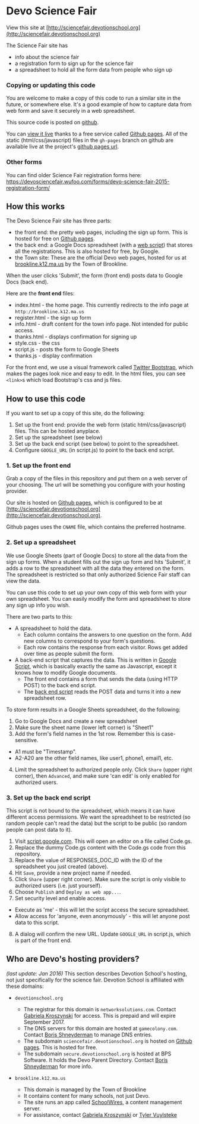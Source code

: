# Devo Science Fair

View this site at [http://sciencefair.devotionschool.org](http://sciencefair.devotionschool.org)

The Science Fair site has
  * info about the science fair
  * a registration form to sign up for the science fair
  * a spreadsheet to hold all the form data from people who sign up

### Copying or updating this code

You are welcome to make a copy of this code to run a similar site in
the future, or somewhere else. It's a good example of how to capture
data from web form and save it securely in a web spreadsheet.

This source code is posted on [github](https://github.com/DevotionSchool/sciencefair).

You can [view it live](http://devotionschool.github.io/sciencefair/)
thanks to a free service called [Github pages](http://pages.github.com). All of the static (html/css/javascript) files in the `gh-pages` branch on github are available live at the project's [github pages url](http://devotionschool.github.io/sciencefair/).

### Other forms
You can find older Science Fair registration forms here:
    https://devosciencefair.wufoo.com/forms/devo-science-fair-2015-registration-form/

## How this works

The Devo Science Fair site has three parts:
 * the front end: the pretty web pages, including the sign up form. This is hosted for free on [Github pages](http://pages.github.com).
 * the back end: a Google Docs spreadsheet (with a [web script](https://github.com/DevotionSchool/sciencefair/blob/gh-pages/Code.gs)) that stores all the registrations. This is also hosted for free, by Google.
 * the Town site: These are the official Devo web pages, hosted for us at [brookline.k12.ma.us](http://brookline.k12.ma.us) by the Town of Brookline.

When the user clicks 'Submit', the form (front end) posts data to Google Docs (back end).

Here are the **front end** files:

 * index.html - the home page. This currently redirects to the info page at `http://brookline.k12.ma.us`
 * register.html - the sign up form
 * info.html - draft content for the town info page. Not intended for public access.
 * thanks.html - displays confirmation for signing up
 * style.css - the css
 * script.js - posts the form to Google Sheets
 * thanks.js - display confirmation

For the front end, we use a visual framework called [Twitter
Bootstrap](http://getbootstrap.com), which makes the pages look nice
and easy to edit. In the html files, you can see `<link>`s which load Bootstrap's
css and js files.

## How to use this code
If you want to set up a copy of this site, do the following:

 1. Set up the front end: provide the web form (static html/css/javascript) files. This can be hosted anyplace.
 2. Set up the spreadsheet (see below)
 3. Set up the back end script (see below) to point to the spreadsheet.
 4. Configure `GOOGLE_URL` (in script.js) to point to the back end script.

### 1. Set up the front end

Grab a copy of the files in this repository and put them on a web
server of your choosing. The url will be something you configure with
your hosting provider.

Our site is hosted on [Github pages](http://pages.github.com), which is configured
to be at [http://sciencefair.devotionschool.org](http://sciencefair.devotionschool.org).

Github pages uses the `CNAME` file, which contains the preferred hostname.


### 2. Set up a spreadsheet

We use Google Sheets (part of Google Docs) to store all the data from
the sign up forms. When a student fills out the sign up form and hits
'Submit', it adds a row to the spreadsheet with all the data they
entered on the form. The spreadsheet is restricted so that only
authorized Science Fair staff can view the data.

You can use this code to set up your own copy of this web form with
your own spreadsheet.  You can easily modify the form and spreadsheet
to store any sign up info you wish.

There are two parts to this:
  * A spreadsheet to hold the data. 
    * Each column contains the answers to one question on the form. Add new columns to correspond to your form's questions.
    * Each row contains the response from each visitor. Rows get added over time as people submit the form.
  * A back-end script that captures the data. This is written in [Google Script](https://www.google.com/script/start/), which is basically exactly the same as Javascript, except it knows how to modify Google documents.
    * The front end contains a form that sends the data (using HTTP POST) to the back end script.
    * The [back end script](https://github.com/DevotionSchool/sciencefair/blob/gh-pages/Code.gs)
reads the POST data and turns it into a new spreadsheet row.

To store form results in a Google Sheets spreadsheet, do the following:

1. Go to Google Docs and create a new spreadsheet
2. Make sure the sheet name (lower left corner) is "Sheet1"
3. Add the form's field names in the 1st row. Remember this is case-sensitive.
  * A1 must be "Timestamp". 
  * A2-A20 are the other field names, like user1, phone1, email1, etc.
4. Limit the spreadsheet to authorized people only. Click `Share` (upper right corner), then `Advanced`, and make sure 'can edit' is only enabled for authorized users.

### 3. Set up the back end script

This script is not bound to the spreadsheet, which means it can have
different access permissions. We want the spreadsheet to be restricted
(so random people can't read the data) but the script to be public (so
random people can post data to it).

1. Visit [script.google.com](http://script.google.com). This will open an editor on a file called Code.gs.
2. Replace the dummy Code.gs content with the Code.gs code from this repository.
3. Replace the value of RESPONSES_DOC_ID with the ID of the spreadsheet you just created (above).
4. Hit `Save`, provide a new project name if needed.
5. Click `Share` (upper right corner). Make sure the script is only visible to authorized users (i.e. just yourself).
6. Choose `Publish` and `Deploy as web app...`. 
7. Set security level and enable access. 
  * Execute as 'me' - this will let the script access the secure spreadsheet.
  * Allow access for 'anyone, even anonymously' - this will let anyone post data to this script.
8. A dialog will confirm the new URL. Update `GOOGLE_URL` in script.js, which is part of the front end.

## Who are Devo's hosting providers?

*(last update: Jan 2016)* This section describes Devotion School's hosting, not just specifically for the science fair. Devotion School is affiliated with these domains:

* `devotionschool.org` 
  * The registrar for this domain is `networksolutions.com`. Contact [Gabriela Kroszynski](mailto:frinulia@hotmail.com) for access. This is prepaid and will expire September 2017.
  * The DNS servers for this domain are hosted at `gamecolony.com`. Contact [Boris Shneyderman](mailto:info@bpssft.com) to manage DNS entries.
  * The subdomain `sciencefair.devotionschool.org` is hosted on [Github pages](http://pages.github.com). This is hosted for free.
  * The subdomain `secure.devotionschool.org` is hosted at BPS Software. It holds the Devo Parent Directory. Contact [Boris Shneyderman](mailto:info@bpssft.com) for more info.

* `brookline.k12.ma.us`
  * This domain is managed by the Town of Brookline
  * It contains content for many schools, not just Devo.
  * The site runs an app called [SchoolWires](http://schoolwires.com), a content management server.
  * For assistance, contact [Gabriela Kroszynski](mailto:frinulia@hotmail.com) or [Tyler Vuylsteke](mailto:Tyler_Vuylsteke@brookline.k12.ma.us)
